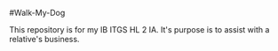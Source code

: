 #Walk-My-Dog

This repository is for my IB ITGS HL 2 IA. It's purpose is to assist with a relative's business.


